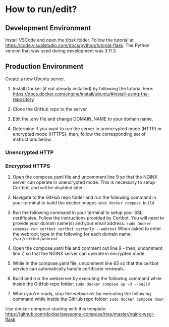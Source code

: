 # How to run/edit?
## Development Environment
Install VSCode and open the *flask* folder. Follow the tutorial at https://code.visualstudio.com/docs/python/tutorial-flask.
The Python version that was used during development was 3.11.3

## Production Environment
Create a new Ubuntu server.

1. Install Docker (if not already installed) by following the tutorial here: https://docs.docker.com/engine/install/ubuntu/#install-using-the-repository

2. Clone the GitHub repo to the server

3. Edit the .env file and change DOMAIN_NAME to your domain name.

4. Determine if you want to run the server in unencrypted mode (HTTP) or encrypted mode (HTTPS), then, follow the corresponding set of instructions below.

### Unencrypted HTTP


### Encrypted HTTPS
1. Open the compose.yaml file and uncomment line 9 so that the NGINX server can operate in unencrypted mode. This is necessary to setup Certbot, 
    and will be disabled later.

2. Navigate to the GitHub repo folder and run the following command in your terminal to build the docker images `sudo docker compose build`

3. Run the following command in your terminal to setup your SSL certificates. Follow the instructions provided by Certbot.
    You will need to provide your domain name(s) and your email address.
    `sudo docker compose run certbot certbot certonly --webroot`
    When asked to enter the webroot, type in the following for each domain name:
    `/var/certbot/webroot`

4. Open the compose.yaml file and comment out line 9 - then, uncomment line 7, so that the NGINX server can operate in encrypted mode.

5. While in the compose.yaml file, uncomment line 65 so that the certbot service can automatically handle certificate renewals.

6. Build and run the webserver by executing the following command while inside the GitHub repo folder: `sudo docker compose up -d --build`

7. When you're ready, stop the webserver by executing the following command while inside the GitHub repo folder: `sudo docker compose down`

Use docker-compose starting with this template: https://github.com/docker/awesome-compose/tree/master/nginx-wsgi-flask